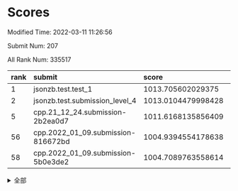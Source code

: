 # Scores

Modified Time: 2022-03-11 11:26:56

Submit Num: 207

All Rank Num: 335517

| rank |               submit               |       score        |       sigma        | pk_num |
| :--- | :--------------------------------- | :----------------- | :----------------- | :----- |
| 1    | jsonzb.test.test_1                 | 1013.705602029375  | 0.8412783212668947 | 6482   |
| 2    | jsonzb.test.submission_level_4     | 1013.0104479998428 | 0.8192551014077218 | 6486   |
| 5    | cpp.21_12_24.submission-2b2ea0d7   | 1011.6168135856409 | 0.7932562159374671 | 6481   |
| 56   | cpp.2022_01_09.submission-816672bd | 1004.9394554178638 | 0.7330694905499913 | 6481   |
| 58   | cpp.2022_01_09.submission-5b0e3de2 | 1004.7089763558614 | 0.708068949852155  | 6482   |


<details>
<summary>全部</summary>

| rank |                 submit                 |       score        |       sigma        | pk_num |
| :--- | :------------------------------------- | :----------------- | :----------------- | :----- |
| 1    | jsonzb.test.test_1                     | 1013.705602029375  | 0.8412783212668947 | 6482   |
| 2    | jsonzb.test.submission_level_4         | 1013.0104479998428 | 0.8192551014077218 | 6486   |
| 3    | gobigger.level_3.submission_level_3_23 | 1011.9614969564722 | 0.7770962176834538 | 6481   |
| 4    | gobigger.level_3.submission_level_3_17 | 1011.8345461365238 | 0.7892048764495964 | 6485   |
| 5    | cpp.21_12_24.submission-2b2ea0d7       | 1011.6168135856409 | 0.7932562159374671 | 6481   |
| 6    | gobigger.level_3.submission_level_3_30 | 1011.5992447774628 | 0.7679695987044451 | 6489   |
| 7    | gobigger.level_3.submission_level_3_20 | 1011.4855446167388 | 0.7486236011363161 | 6480   |
| 8    | gobigger.level_3.submission_level_3_43 | 1011.4673039665091 | 0.7589337517796387 | 6482   |
| 9    | gobigger.level_3.submission_level_3_13 | 1011.3220995015117 | 0.788626787405984  | 6487   |
| 10   | gobigger.level_3.submission_level_3_14 | 1011.1615867820985 | 0.777489570192484  | 6488   |
| 11   | gobigger.level_3.submission_level_3_25 | 1011.000808216189  | 0.8055722210535755 | 6484   |
| 12   | gobigger.level_3.submission_level_3_49 | 1010.9810568081539 | 0.792868455812417  | 6486   |
| 13   | gobigger.level_3.submission_level_3_11 | 1010.9730742883663 | 0.7737451032094805 | 6490   |
| 14   | gobigger.level_3.submission_level_3_45 | 1010.9705306040395 | 0.7755834301974154 | 6483   |
| 15   | gobigger.level_3.submission_level_3_7  | 1010.6851434028943 | 0.7754084308692165 | 6482   |
| 16   | gobigger.level_3.submission_level_3_33 | 1010.6749411160682 | 0.7844729973231584 | 6483   |
| 17   | gobigger.level_3.submission_level_3_9  | 1010.638683162983  | 0.7581060906917246 | 6477   |
| 18   | gobigger.level_3.submission_level_3_42 | 1010.5785417640164 | 0.7571870068321243 | 6484   |
| 19   | gobigger.level_3.submission_level_3_8  | 1010.510432295931  | 0.7411585405788774 | 6482   |
| 20   | gobigger.level_3.submission_level_3_29 | 1010.5074157233408 | 0.756083874593906  | 6487   |
| 21   | gobigger.level_3.submission_level_3_41 | 1010.4421259129954 | 0.7670936155365977 | 6484   |
| 22   | gobigger.level_3.submission_level_3_36 | 1010.4211523886618 | 0.7673079510631114 | 6483   |
| 23   | gobigger.level_3.submission_level_3_39 | 1010.4163419420538 | 0.7753770663539198 | 6487   |
| 24   | gobigger.level_3.submission_level_3_22 | 1010.407434355694  | 0.7839747906843242 | 6484   |
| 25   | gobigger.level_3.submission_level_3_0  | 1010.2723375189357 | 0.7714307977578364 | 6484   |
| 26   | gobigger.level_3.submission_level_3_44 | 1010.2343456517112 | 0.7660864747335282 | 6483   |
| 27   | gobigger.level_3.submission_level_3_40 | 1010.1701618224398 | 0.7469814336042525 | 6485   |
| 28   | gobigger.level_3.submission_level_3_24 | 1010.1143352499354 | 0.7605730629482388 | 6479   |
| 29   | gobigger.level_3.submission_level_3_16 | 1010.111152318202  | 0.7502475730308094 | 6482   |
| 30   | gobigger.level_3.submission_level_3_48 | 1010.0641451881373 | 0.7639116883780004 | 6480   |
| 31   | gobigger.level_3.submission_level_3_21 | 1009.9424913666804 | 0.7595501445976651 | 6483   |
| 32   | gobigger.level_3.submission_level_3_34 | 1009.8858151617375 | 0.7597102819132963 | 6480   |
| 33   | gobigger.level_3.submission_level_3_19 | 1009.8718644898715 | 0.7534736063646259 | 6483   |
| 34   | gobigger.level_3.submission_level_3_2  | 1009.8267912244755 | 0.7455457810777868 | 6488   |
| 35   | gobigger.level_3.submission_level_3_5  | 1009.7719121141023 | 0.7419287749748248 | 6483   |
| 36   | gobigger.level_3.submission_level_3_26 | 1009.7665029939715 | 0.7519467813288742 | 6482   |
| 37   | gobigger.level_3.submission_level_3_6  | 1009.7339073036264 | 0.7699207649328615 | 6479   |
| 38   | gobigger.level_3.submission_level_3_1  | 1009.7032764081259 | 0.7627418832254285 | 6481   |
| 39   | gobigger.level_3.submission_level_3_46 | 1009.6799167584676 | 0.7648125379841914 | 6487   |
| 40   | gobigger.level_3.submission_level_3_10 | 1009.6205822233711 | 0.7374171410842953 | 6481   |
| 41   | gobigger.level_3.submission_level_3_18 | 1009.5754643847478 | 0.7601941460521925 | 6487   |
| 42   | gobigger.level_3.submission_level_3_35 | 1009.4254189662381 | 0.7324146362295595 | 6478   |
| 43   | gobigger.level_3.submission_level_3_31 | 1009.4015790583727 | 0.7755448201373336 | 6482   |
| 44   | gobigger.level_3.submission_level_3_15 | 1009.325198854989  | 0.7438654456482793 | 6490   |
| 45   | gobigger.level_3.submission_level_3_28 | 1009.3251113791151 | 0.7623311165458512 | 6485   |
| 46   | gobigger.level_3.submission_level_3_38 | 1009.2766887867771 | 0.7428399944810897 | 6486   |
| 47   | gobigger.level_3.submission_level_3_3  | 1009.2545166466648 | 0.7413108861034269 | 6483   |
| 48   | gobigger.level_3.submission_level_3_4  | 1009.0987845989861 | 0.7585390517828595 | 6481   |
| 49   | gobigger.level_3.submission_level_3_12 | 1008.9807861877863 | 0.7417203364910042 | 6477   |
| 50   | gobigger.level_3.submission_level_3_47 | 1008.956651427754  | 0.7522688056616156 | 6482   |
| 51   | gobigger.level_3.submission_level_3_37 | 1008.831190401227  | 0.7507297855815147 | 6487   |
| 52   | gobigger.level_3.submission_level_3_32 | 1008.6467176641581 | 0.7492861082194584 | 6486   |
| 53   | gobigger.level_3.submission_level_3_27 | 1008.3033817069097 | 0.7577377824135241 | 6482   |
| 54   | gobigger.level_1.submission_level_1_26 | 1004.9759441305696 | 0.7095586654102168 | 6478   |
| 55   | gobigger.level_1.submission_level_1_35 | 1004.9521518281292 | 0.7223969717171852 | 6483   |
| 56   | cpp.2022_01_09.submission-816672bd     | 1004.9394554178638 | 0.7330694905499913 | 6481   |
| 57   | gobigger.level_1.submission_level_1_45 | 1004.8658695877218 | 0.720188456036463  | 6484   |
| 58   | cpp.2022_01_09.submission-5b0e3de2     | 1004.7089763558614 | 0.708068949852155  | 6482   |
| 59   | gobigger.level_1.submission_level_1_9  | 1004.5930942224337 | 0.725612283693136  | 6487   |
| 60   | gobigger.level_1.submission_level_1_30 | 1004.5834643748011 | 0.7321693162053216 | 6482   |
| 61   | gobigger.level_1.submission_level_1_2  | 1004.5461256651222 | 0.7226738717074468 | 6481   |
| 62   | gobigger.level_1.submission_level_1_29 | 1004.4735858692418 | 0.7511965747611418 | 6486   |
| 63   | gobigger.level_1.submission_level_1_1  | 1004.4648603481612 | 0.7369432069654307 | 6484   |
| 64   | gobigger.level_1.submission_level_1_21 | 1004.4352706801894 | 0.7284162119796121 | 6482   |
| 65   | gobigger.level_1.submission_level_1_0  | 1004.2026471356836 | 0.7245330763407672 | 6480   |
| 66   | gobigger.level_1.submission_level_1_7  | 1004.0873584724362 | 0.7096273260941677 | 6482   |
| 67   | gobigger.level_1.submission_level_1_15 | 1004.0684859701498 | 0.7282695583872444 | 6486   |
| 68   | gobigger.level_1.submission_level_1_18 | 1004.0461049363354 | 0.7207354044087473 | 6482   |
| 69   | gobigger.level_1.submission_level_1_34 | 1003.8829659870457 | 0.7069526927942525 | 6483   |
| 70   | gobigger.level_1.submission_level_1_31 | 1003.7956781467547 | 0.7101967764333007 | 6486   |
| 71   | gobigger.level_1.submission_level_1_42 | 1003.7596128414466 | 0.7323139865484852 | 6482   |
| 72   | gobigger.level_1.submission_level_1_44 | 1003.7547535208129 | 0.7223514722592446 | 6487   |
| 73   | gobigger.level_1.submission_level_1_46 | 1003.7443603844155 | 0.7246992488472955 | 6481   |
| 74   | gobigger.level_1.submission_level_1_4  | 1003.6914778834004 | 0.7227229845162167 | 6485   |
| 75   | gobigger.level_1.submission_level_1_17 | 1003.6067099094334 | 0.7308789041621154 | 6486   |
| 76   | gobigger.level_1.submission_level_1_33 | 1003.6009889258522 | 0.7166961021749118 | 6480   |
| 77   | gobigger.level_1.submission_level_1_14 | 1003.5491857508789 | 0.7168827711866752 | 6483   |
| 78   | gobigger.level_1.submission_level_1_13 | 1003.5357223765275 | 0.7177919788201035 | 6479   |
| 79   | gobigger.level_1.submission_level_1_27 | 1003.5058117057515 | 0.7239786105207068 | 6483   |
| 80   | gobigger.level_1.submission_level_1_11 | 1003.4755939467985 | 0.7174151851918458 | 6482   |
| 81   | gobigger.level_1.submission_level_1_48 | 1003.4599252509602 | 0.7105656159474121 | 6487   |
| 82   | gobigger.level_1.submission_level_1_19 | 1003.4505612786749 | 0.7246582446657894 | 6486   |
| 83   | gobigger.level_1.submission_level_1_3  | 1003.4393623705179 | 0.7167048728015853 | 6480   |
| 84   | gobigger.level_1.submission_level_1_32 | 1003.309897917884  | 0.738035283311191  | 6485   |
| 85   | gobigger.level_1.submission_level_1_8  | 1003.2815472694211 | 0.7192009929062182 | 6483   |
| 86   | gobigger.level_1.submission_level_1_49 | 1003.1910191009471 | 0.7112694289135009 | 6485   |
| 87   | gobigger.level_1.submission_level_1_25 | 1003.1876070789879 | 0.7133387595238125 | 6483   |
| 88   | gobigger.level_1.submission_level_1_37 | 1003.0872724294366 | 0.7121939112686588 | 6485   |
| 89   | gobigger.level_1.submission_level_1_5  | 1003.0698757230784 | 0.7159631688461031 | 6485   |
| 90   | gobigger.level_1.submission_level_1_6  | 1003.0164232534621 | 0.7155636496609803 | 6482   |
| 91   | gobigger.level_1.submission_level_1_24 | 1002.891116341306  | 0.7233898483842096 | 6483   |
| 92   | gobigger.level_1.submission_level_1_23 | 1002.7824166907385 | 0.7175715926550345 | 6478   |
| 93   | gobigger.level_1.submission_level_1_36 | 1002.6905844088342 | 0.712070682006382  | 6484   |
| 94   | gobigger.level_1.submission_level_1_16 | 1002.6509865388732 | 0.7197325323625677 | 6484   |
| 95   | gobigger.level_1.submission_level_1_28 | 1002.4820313717389 | 0.7313652687337482 | 6485   |
| 96   | gobigger.level_1.submission_level_1_22 | 1002.4674911380465 | 0.7213439619553661 | 6483   |
| 97   | gobigger.level_1.submission_level_1_10 | 1002.3587784465977 | 0.7172214863990493 | 6474   |
| 98   | gobigger.level_1.submission_level_1_38 | 1002.3404140915998 | 0.7207026295630508 | 6483   |
| 99   | gobigger.level_1.submission_level_1_43 | 1002.3314384465893 | 0.7148564918341531 | 6480   |
| 100  | gobigger.level_1.submission_level_1_20 | 1002.288672883885  | 0.7102049810237806 | 6484   |
| 101  | gobigger.level_1.submission_level_1_41 | 1001.9162517436095 | 0.7241877317624077 | 6483   |
| 102  | gobigger.level_1.submission_level_1_39 | 1001.8416756388109 | 0.7097410393946827 | 6487   |
| 103  | gobigger.level_1.submission_level_1_40 | 1001.7541948293756 | 0.7129232701601608 | 6486   |
| 104  | gobigger.level_1.submission_level_1_47 | 1001.3508930284866 | 0.7151877024039017 | 6483   |
| 105  | gobigger.level_1.submission_level_1_12 | 1000.6993294022652 | 0.7156257814246618 | 6488   |
| 106  | gobigger.random.submission_random_29   | 997.1978271267903  | 0.7074229801550815 | 6487   |
| 107  | gobigger.random.submission_random_13   | 997.1520645165685  | 0.704540149387924  | 6476   |
| 108  | gobigger.random.submission_random_2    | 996.9932281889485  | 0.706103604778488  | 6482   |
| 109  | gobigger.random.submission_random_47   | 996.9002685136605  | 0.7247016718997146 | 6485   |
| 110  | gobigger.random.submission_random_11   | 996.8535960838292  | 0.7053346200527968 | 6486   |
| 111  | gobigger.random.submission_random_41   | 996.7458606958114  | 0.7282072131869816 | 6489   |
| 112  | gobigger.random.submission_random_20   | 996.7374879627673  | 0.7089501616829842 | 6484   |
| 113  | gobigger.random.submission_random_14   | 996.7171346260909  | 0.7206061613688576 | 6488   |
| 114  | gobigger.random.submission_random_3    | 996.699654818586   | 0.708555582960809  | 6483   |
| 115  | gobigger.random.submission_random_26   | 996.604457334471   | 0.7162057343899533 | 6485   |
| 116  | gobigger.random.submission_random_45   | 996.5588711794528  | 0.7075923727540456 | 6482   |
| 117  | gobigger.random.submission_random_33   | 996.5383533041619  | 0.720841453510652  | 6486   |
| 118  | gobigger.random.submission_random_27   | 996.5128139668147  | 0.7080881792071938 | 6479   |
| 119  | gobigger.random.submission_random_25   | 996.4733135696337  | 0.7129953047903146 | 6485   |
| 120  | gobigger.random.submission_random_15   | 996.449429977964   | 0.7148063338488533 | 6481   |
| 121  | gobigger.random.submission_random_30   | 996.4164312789734  | 0.7154607337426754 | 6486   |
| 122  | gobigger.random.submission_random_8    | 996.3546284280416  | 0.7048969180816973 | 6484   |
| 123  | gobigger.random.submission_random_6    | 996.2481636212277  | 0.728018230939714  | 6487   |
| 124  | gobigger.random.submission_random_23   | 996.1256019972396  | 0.722384212813871  | 6482   |
| 125  | gobigger.random.submission_random_42   | 996.1036755696699  | 0.7195515308057081 | 6486   |
| 126  | gobigger.random.submission_random_34   | 996.1022170451985  | 0.7086137750172135 | 6488   |
| 127  | gobigger.random.submission_random_43   | 996.0732786666265  | 0.716332332789914  | 6486   |
| 128  | gobigger.random.submission_random_19   | 996.0555655870999  | 0.7087530886894287 | 6488   |
| 129  | gobigger.random.submission_random_0    | 996.0266178359859  | 0.710506428820817  | 6482   |
| 130  | gobigger.random.submission_random_18   | 995.9668465008069  | 0.7159589746235689 | 6482   |
| 131  | gobigger.random.submission_random_44   | 995.936344048116   | 0.7035339568437396 | 6481   |
| 132  | gobigger.random.submission_random_28   | 995.9055113362325  | 0.7092345751596881 | 6483   |
| 133  | gobigger.random.submission_random_22   | 995.9027082992847  | 0.7065829510785231 | 6477   |
| 134  | gobigger.random.submission_random_17   | 995.8835271417106  | 0.7073521789196329 | 6480   |
| 135  | gobigger.random.submission_random_31   | 995.8782360522364  | 0.7126688242560147 | 6481   |
| 136  | gobigger.random.submission_random_9    | 995.875084476704   | 0.7103656711307157 | 6482   |
| 137  | gobigger.random.submission_random_24   | 995.8464451821283  | 0.7277629715558388 | 6486   |
| 138  | gobigger.random.submission_random_48   | 995.8049114330645  | 0.7068030771425708 | 6481   |
| 139  | gobigger.random.submission_random_12   | 995.8004407046916  | 0.719821797830968  | 6482   |
| 140  | gobigger.random.submission_random_35   | 995.7747440273121  | 0.7105744926119375 | 6482   |
| 141  | gobigger.random.submission_random_38   | 995.7327504353     | 0.7157275073072458 | 6480   |
| 142  | gobigger.random.submission_random_40   | 995.5685133589396  | 0.7266894840203446 | 6487   |
| 143  | gobigger.random.submission_random_4    | 995.5398490815018  | 0.7114586653064372 | 6485   |
| 144  | gobigger.random.submission_random_5    | 995.510158147287   | 0.7127718537657721 | 6480   |
| 145  | gobigger.random.submission_random_16   | 995.4576957996559  | 0.7200425387540483 | 6481   |
| 146  | gobigger.random.submission_random_49   | 995.3463073923958  | 0.7190024636497484 | 6480   |
| 147  | gobigger.random.submission_random_46   | 995.2270371354681  | 0.7146048983653727 | 6486   |
| 148  | gobigger.random.submission_random_36   | 995.2252053363679  | 0.7120117123653441 | 6479   |
| 149  | gobigger.random.submission_random_10   | 995.2043794975502  | 0.7225887880157157 | 6482   |
| 150  | gobigger.random.submission_random_39   | 995.1014112854141  | 0.719419126937965  | 6485   |
| 151  | gobigger.random.submission_random_32   | 995.0860073265288  | 0.7149004404981337 | 6485   |
| 152  | gobigger.random.submission_random_21   | 995.0188251354501  | 0.72958818939852   | 6486   |
| 153  | gobigger.random.submission_random_1    | 994.9189978012317  | 0.7241486250868701 | 6487   |
| 154  | gobigger.random.submission_random_7    | 994.8902289849962  | 0.7174557152090467 | 6481   |
| 155  | gobigger.random.submission_random_37   | 994.6623243290475  | 0.7122492248610816 | 6478   |
| 156  | gobigger.level_2.submission_level_2_10 | 993.3892217890361  | 0.7333187715500885 | 6485   |
| 157  | gobigger.level_2.submission_level_2_17 | 993.2984809236281  | 0.7394549401978635 | 6486   |
| 158  | gobigger.level_2.submission_level_2_20 | 993.2830511919091  | 0.7552078666035784 | 6484   |
| 159  | gobigger.level_2.submission_level_2_41 | 993.2657925200336  | 0.7311941127984735 | 6489   |
| 160  | gobigger.level_2.submission_level_2_38 | 993.1229614584839  | 0.7482989513058489 | 6482   |
| 161  | gobigger.level_2.submission_level_2_48 | 993.1044484430689  | 0.7541690220968496 | 6486   |
| 162  | gobigger.level_2.submission_level_2_47 | 992.9892678033581  | 0.7327682389111069 | 6482   |
| 163  | gobigger.level_2.submission_level_2_27 | 992.8736949817533  | 0.7458361447018584 | 6481   |
| 164  | gobigger.level_2.submission_level_2_30 | 992.8662845771928  | 0.7393157569658537 | 6487   |
| 165  | gobigger.level_2.submission_level_2_36 | 992.7877062169898  | 0.7485428115908389 | 6483   |
| 166  | gobigger.level_2.submission_level_2_25 | 992.7720058019605  | 0.7515166147540411 | 6480   |
| 167  | gobigger.level_2.submission_level_2_33 | 992.7061656171392  | 0.746365464781372  | 6483   |
| 168  | gobigger.level_2.submission_level_2_8  | 992.6963067427075  | 0.7324083598614209 | 6481   |
| 169  | gobigger.level_2.submission_level_2_43 | 992.6575092836252  | 0.7414729975878811 | 6483   |
| 170  | gobigger.level_2.submission_level_2_49 | 992.5583654689201  | 0.7523531143693893 | 6481   |
| 171  | gobigger.level_2.submission_level_2_21 | 992.4416424119539  | 0.7375703316778864 | 6485   |
| 172  | gobigger.level_2.submission_level_2_34 | 992.4102951359697  | 0.7478721965219821 | 6485   |
| 173  | gobigger.level_2.submission_level_2_31 | 992.31534744962    | 0.7378121893473679 | 6483   |
| 174  | gobigger.level_2.submission_level_2_18 | 992.1756721917753  | 0.7233396950856914 | 6485   |
| 175  | gobigger.level_2.submission_level_2_29 | 992.1631122078043  | 0.7308933866849163 | 6483   |
| 176  | gobigger.level_2.submission_level_2_12 | 992.1519909472723  | 0.7295317701647113 | 6482   |
| 177  | gobigger.level_2.submission_level_2_4  | 992.1467382409216  | 0.7474853013450007 | 6487   |
| 178  | gobigger.level_2.submission_level_2_16 | 992.1275072418341  | 0.7503341240119573 | 6480   |
| 179  | gobigger.level_2.submission_level_2_11 | 992.1001447284867  | 0.7476674777833924 | 6480   |
| 180  | gobigger.level_2.submission_level_2_42 | 991.8626799146138  | 0.754932166901756  | 6488   |
| 181  | gobigger.level_2.submission_level_2_2  | 991.8187252646744  | 0.7498781011332867 | 6483   |
| 182  | gobigger.level_2.submission_level_2_3  | 991.7476772604324  | 0.7317617006875069 | 6485   |
| 183  | gobigger.level_2.submission_level_2_24 | 991.6588267026394  | 0.7323128422418714 | 6483   |
| 184  | gobigger.level_2.submission_level_2_13 | 991.6586969820936  | 0.746777186659435  | 6490   |
| 185  | gobigger.level_2.submission_level_2_9  | 991.6237497260094  | 0.7442413880345874 | 6487   |
| 186  | gobigger.level_2.submission_level_2_5  | 991.6183081607091  | 0.7542846902773123 | 6484   |
| 187  | gobigger.level_2.submission_level_2_19 | 991.616308473642   | 0.7365217578846918 | 6483   |
| 188  | gobigger.level_2.submission_level_2_37 | 991.5681387675504  | 0.7762495398617091 | 6484   |
| 189  | gobigger.level_2.submission_level_2_45 | 991.4109823294415  | 0.736029355526417  | 6487   |
| 190  | gobigger.level_2.submission_level_2_23 | 991.4099840033608  | 0.7606827740261112 | 6485   |
| 191  | gobigger.level_2.submission_level_2_15 | 991.3060646695629  | 0.7451119573012004 | 6483   |
| 192  | gobigger.level_2.submission_level_2_22 | 991.3060597119027  | 0.7619790620254545 | 6489   |
| 193  | gobigger.level_2.submission_level_2_40 | 991.2967888000085  | 0.7504598881610043 | 6482   |
| 194  | gobigger.level_2.submission_level_2_0  | 991.1104814294763  | 0.7632352897128568 | 6483   |
| 195  | gobigger.level_2.submission_level_2_7  | 991.071505538531   | 0.7415567305518592 | 6482   |
| 196  | gobigger.level_2.submission_level_2_1  | 990.863856263131   | 0.7647648270198865 | 6478   |
| 197  | gobigger.level_2.submission_level_2_28 | 990.835815575927   | 0.754022818729167  | 6484   |
| 198  | gobigger.level_2.submission_level_2_39 | 990.8315841365375  | 0.7665812101472321 | 6486   |
| 199  | gobigger.level_2.submission_level_2_6  | 990.7813939649367  | 0.7519502587070648 | 6481   |
| 200  | gobigger.level_2.submission_level_2_26 | 990.6869720572543  | 0.7642038633882839 | 6482   |
| 201  | gobigger.level_2.submission_level_2_46 | 990.570007820511   | 0.7591272431832783 | 6488   |
| 202  | gobigger.level_2.submission_level_2_35 | 990.5171082693537  | 0.7595081970100817 | 6482   |
| 203  | gobigger.level_2.submission_level_2_14 | 990.4914973708123  | 0.7599726906934202 | 6480   |
| 204  | gobigger.level_2.submission_level_2_44 | 990.2707405811602  | 0.7646352137351106 | 6487   |
| 205  | gobigger.level_2.submission_level_2_32 | 989.2503544426073  | 0.7829290813187312 | 6486   |
| 206  | gobigger.none.submission_none_1        | 978.6770411336515  | 1.2975695301244512 | 6482   |
| 207  | gobigger.none.submission_none_0        | 976.485700343174   | 1.3817805264826923 | 6482   |

</details>